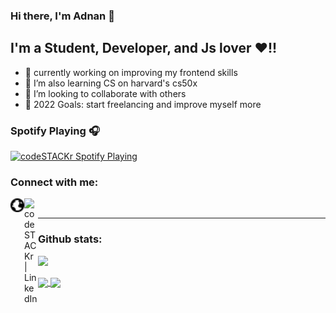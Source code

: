 ### Hi there, I'm Adnan 👋

## I'm a Student, Developer, and Js lover ❤!!

- 🔭 currently working on improving my frontend skills
- 🌱 I’m also learning CS on harvard's  cs50x
- 👯 I’m looking to collaborate with others
- 🥅 2022 Goals: start freelancing and improve myself more
### Spotify Playing 🎧

[<img src="https://now-playing-codestackr.vercel.app/api/spotify-playing" alt="codeSTACKr Spotify Playing" width="350" />](https://open.spotify.com/user/31padjfhsdrcfpcpzichwslhuryy?si=93643ba34b5b4036)

### Connect with me:

[<img align="left" alt="codeSTACKr.com" width="22px" src="https://raw.githubusercontent.com/iconic/open-iconic/master/svg/globe.svg" />](https://www.facebook.com/bouthir.adnan)
[<img align="left" alt="codeSTACKr | LinkedIn" width="22px" src="https://cdn.jsdelivr.net/npm/simple-icons@v3/icons/linkedin.svg" />](https://www.linkedin.com/in/adnane-bouthir-54876b209/)


<br />

---

### Github stats:

<a href="https://github.com/adnanbouthir"><img src="https://img.shields.io/github/followers/adnanbouthir?label=Follow&style=social"></a>

<a href="https://github.com/adnanbouthir?tab=repositories">
  <img align="center" src="https://github-readme-stats.vercel.app/api/top-langs/?username=adnanbouthir&theme=dark"/>
</a>

<a href="https://github.com/adnanbouthir?tab=repositories">
 <img align="center" src="https://github-readme-stats.vercel.app/api?username=adnanbouthir&line_height=40&show_icons=true&theme=dark">
</a>
